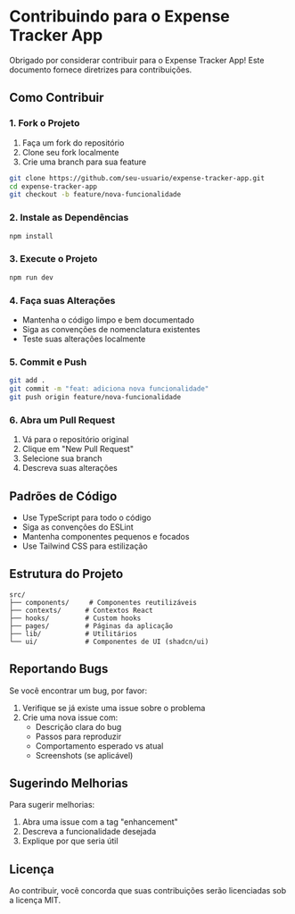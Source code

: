 # Contribuindo para o Expense Tracker App

Obrigado por considerar contribuir para o Expense Tracker App! Este documento fornece diretrizes para contribuições.

## Como Contribuir

### 1. Fork o Projeto

1. Faça um fork do repositório
2. Clone seu fork localmente
3. Crie uma branch para sua feature

```bash
git clone https://github.com/seu-usuario/expense-tracker-app.git
cd expense-tracker-app
git checkout -b feature/nova-funcionalidade
```

### 2. Instale as Dependências

```bash
npm install
```

### 3. Execute o Projeto

```bash
npm run dev
```

### 4. Faça suas Alterações

- Mantenha o código limpo e bem documentado
- Siga as convenções de nomenclatura existentes
- Teste suas alterações localmente

### 5. Commit e Push

```bash
git add .
git commit -m "feat: adiciona nova funcionalidade"
git push origin feature/nova-funcionalidade
```

### 6. Abra um Pull Request

1. Vá para o repositório original
2. Clique em "New Pull Request"
3. Selecione sua branch
4. Descreva suas alterações

## Padrões de Código

- Use TypeScript para todo o código
- Siga as convenções do ESLint
- Mantenha componentes pequenos e focados
- Use Tailwind CSS para estilização

## Estrutura do Projeto

```
src/
├── components/     # Componentes reutilizáveis
├── contexts/      # Contextos React
├── hooks/         # Custom hooks
├── pages/         # Páginas da aplicação
├── lib/           # Utilitários
└── ui/            # Componentes de UI (shadcn/ui)
```

## Reportando Bugs

Se você encontrar um bug, por favor:

1. Verifique se já existe uma issue sobre o problema
2. Crie uma nova issue com:
   - Descrição clara do bug
   - Passos para reproduzir
   - Comportamento esperado vs atual
   - Screenshots (se aplicável)

## Sugerindo Melhorias

Para sugerir melhorias:

1. Abra uma issue com a tag "enhancement"
2. Descreva a funcionalidade desejada
3. Explique por que seria útil

## Licença

Ao contribuir, você concorda que suas contribuições serão licenciadas sob a licença MIT.
